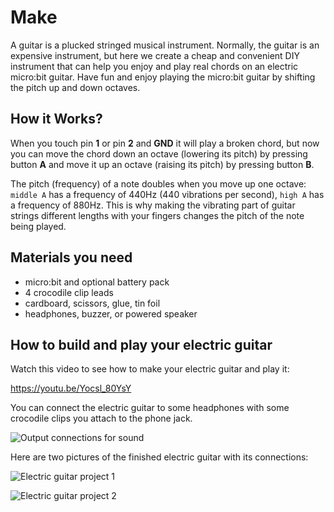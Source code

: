 # Make

A guitar is a plucked stringed musical instrument. Normally, the guitar is an expensive instrument, but here we create a cheap and convenient DIY instrument that can help you enjoy and play real chords on an electric micro:bit guitar. Have fun and enjoy playing the micro:bit guitar by shifting the pitch up and down octaves.

## How it Works?

When you touch pin **1** or pin **2** and **GND** it will play a broken chord, but now you can move the chord down an octave (lowering its pitch) by pressing button **A** and move it up an octave (raising its pitch) by pressing button **B**.

The pitch (frequency) of a note doubles when you move up one octave: `middle A` has a frequency of 440Hz (440 vibrations per second), `high A` has a frequency of 880Hz. This is why making the vibrating part of guitar strings different lengths with your fingers changes the pitch of the note being played.

## Materials you need

* micro:bit and optional battery pack
* 4 crocodile clip leads
* cardboard, scissors, glue, tin foil
* headphones, buzzer, or powered speaker

## How to build and play your electric guitar

Watch this video to see how to make your electric guitar and play it:

https://youtu.be/Yocsl_80YsY

You can connect the electric guitar to some headphones with some crocodile clips you attach to the phone jack.

![Output connections for sound](/static/mb/projects/electric-guitar/connections.jpg)

Here are two pictures of the finished electric guitar with its connections:

![Electric guitar project 1](/static/mb/projects/electric-guitar/guitar-board1.jpg)

![Electric guitar project 2](/static/mb/projects/electric-guitar/guitar-board2.jpg)
